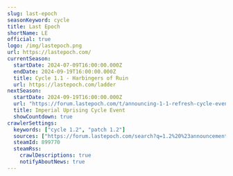 ```yaml
---
slug: last-epoch
seasonKeyword: cycle
title: Last Epoch
shortName: LE
official: true
logo: /img/lastepoch.png
url: https://lastepoch.com/
currentSeason:
  startDate: 2024-07-09T16:00:00.000Z
  endDate: 2024-09-19T16:00:00.000Z
  title: Cycle 1.1 - Harbingers of Ruin
  url: https://lastepoch.com/ladder
nextSeason:
  startDate: 2024-09-19T16:00:00.000Z
  url: "https://forum.lastepoch.com/t/announcing-1-1-refresh-cycle-event-the-imperial-uprising/73532"
  title: Imperial Uprising Cycle Event
  showCountdown: true
crawlerSettings:
  keywords: ["cycle 1.2", "patch 1.2"]
  sources: ["https://forum.lastepoch.com/search?q=1.2%20%23announcements"]
  steamId: 899770
  steamRss:
    crawlDescriptions: true
    notifyAboutNews: true
---
```

